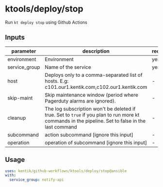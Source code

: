 # ktools/deploy/stop

Run `kt deploy stop` using Github Actions


## Inputs

| parameter| description | required | default |
| - | - | - | - |
| environment | Environment |  yes  | 
| service_group | Name of the service |  yes  | 
| host | Deploys only to a comma-separated list of hosts. E.g: c101.our1.kentik.com,c102.our1.kentik.com |  -  | 
| skip-maint | Skip maintenance window (period where Pagerduty alarms are ignored). |  -  | false
| cleanup | The log subscription won't be deleted if true. Set to `true` if you plan to run more kt commands in the pipeline. Set to false in the last command |  -  | true
| subcommand | action subcommand [ignore this input] |  -  | deploy
| operation | operation of subcommand [ignore this input] |  -  | stop



## Usage

```yaml
uses: kentik/github-workflows/ktools/deploy/stop@ansible
with:
  service_group: notify-api

```
